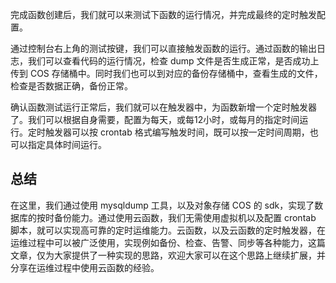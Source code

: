 完成函数创建后，我们就可以来测试下函数的运行情况，并完成最终的定时触发配置。

通过控制台右上角的测试按键，我们可以直接触发函数的运行。通过函数的输出日志，我们可以查看代码的运行情况，检查 dump 文件是否生成正常，是否成功上传到 COS 存储桶中。同时我们也可以到对应的备份存储桶中，查看生成的文件，检查是否数据正确，备份正常。

确认函数测试运行正常后，我们就可以在触发器中，为函数新增一个定时触发器了。我们可以根据自身需要，配置为每天，或每12小时，或每月的指定时间运行。定时触发器可以按 crontab 格式编写触发时间，既可以按一定时间周期，也可以指定具体时间运行。

## 总结

在这里，我们通过使用 mysqldump 工具，以及对象存储 COS 的 sdk，实现了数据库的按时备份能力。通过使用云函数，我们无需使用虚拟机以及配置 crontab 脚本，就可以实现高可靠的定时运维能力。云函数，以及云函数的定时触发器，在运维过程中可以被广泛使用，实现例如备份、检查、告警、同步等各种能力，这篇文章，仅为大家提供了一种实现的思路，欢迎大家可以在这个思路上继续扩展，并分享在运维过程中使用云函数的经验。
